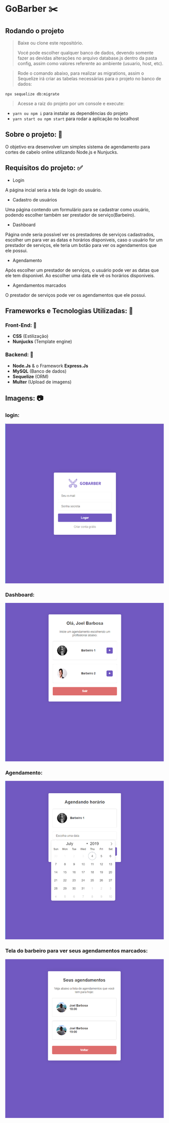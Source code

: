 # GoBarber ✂️

## Rodando o projeto

> Baixe ou clone este repositório.
>
> Vocé pode escolher qualquer banco de dados, devendo somente fazer as devidas alterações no arquivo database.js dentro da pasta config, assim como valores referente ao ambiente (usuario, host, etc).

> Rode o comando abaixo, para realizar as migrations, assim o Sequelize irá criar as tabelas necessárias para o projeto no banco de dados:

`npx sequelize db:migrate`

> Acesse a raiz do projeto por um console e execute:

- `yarn ou npm i` para instalar as dependências do projeto
- `yarn start ou npm start` para rodar a aplicação no localhost

## Sobre o projeto: 📃

O objetivo era desenvolver um simples sistema de agendamento para cortes de cabelo online utilizando Node.js e Nunjucks.

## Requisitos do projeto: ✅

- Login

A página incial seria a tela de login do usuário.

- Cadastro de usuários

Uma página contendo um formulário para se cadastrar como usuário, podendo escolher também ser prestador de serviço(Barbeiro).

- Dashboard

Página onde seria possível ver os prestadores de serviços cadastrados, escolher um para ver as datas e horários disponiveis, caso o usuário for um prestador de serviços, ele teria um botão para ver os agendamentos que ele possui.

- Agendamento

Após escolher um prestador de serviços, o usuário pode ver as datas que ele tem disponivel.
Ao escolher uma data ele vê os horários disponiveis.

- Agendamentos marcados

O prestador de serviços pode ver os agendamentos que ele possui.

## Frameworks e Tecnologias Utilizadas: 🌌

### Front-End: 🎨

- <strong>CSS</strong> (Estilização)
- <strong>Nunjucks</strong> (Template engine)

### Backend: 💾

- <strong>Node.Js</strong> & o Framework <strong>Express.Js</strong>
- <strong>MySQL</strong> (Banco de dados)
- <strong>Sequelize</strong> (ORM)
- <strong>Multer</strong> (Upload de imagens)

## Imagens: 📷

### <strong>login:</strong>

![Login](src/public/images/login.png)

### <strong>Dashboard:</strong>

![Dashboard](src/public/images/dashboard.png)

### <strong>Agendamento:</strong>

![Agendamento](src/public/images/agendamento2.png)

### <strong>Tela do barbeiro para ver seus agendamentos marcados:</strong>

![Agendamentos do barbeiro](src/public/images/barbeiro-dash2.png)
